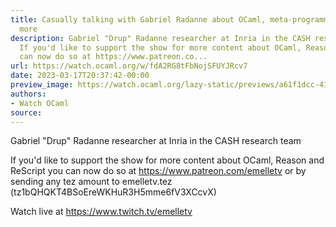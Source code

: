 ```yaml
---
title: Casually talking with Gabriel Radanne about OCaml, meta-programming and much
  more
description: Gabriel "Drup" Radanne researcher at Inria in the CASH research team
  If you'd like to support the show for more content about OCaml, Reason and ReScript  you
  can now do so at https://www.patreon.co...
url: https://watch.ocaml.org/w/fdA2RG8tFbNojSFUYJRcv7
date: 2023-03-17T20:37:42-00:00
preview_image: https://watch.ocaml.org/lazy-static/previews/a61f1dcc-41ae-4785-9212-c81b861c3565.jpg
authors:
- Watch OCaml
source:
---
```


<p>Gabriel &quot;Drup&quot; Radanne researcher at Inria in the CASH research team</p>
<p>If you'd like to support the show for more content about OCaml, Reason and ReScript  you can now do so at <a href="https://www.patreon.com/emelletv" target="_blank" rel="noopener noreferrer">https://www.patreon.com/emelletv</a> or by sending any tez amount to emelletv.tez (tz1bQHQKT4BSoEreWKHuR3H5mme6fV3XCcvX)</p>
<p>Watch live at <a href="https://www.twitch.tv/emelletv" target="_blank" rel="noopener noreferrer">https://www.twitch.tv/emelletv</a></p>

